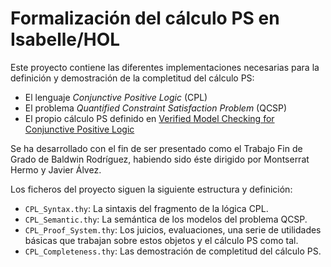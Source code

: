 # Formalización del cálculo PS en Isabelle/HOL

Este proyecto contiene las diferentes implementaciones necesarias para la definición y demostración de la completitud del cálculo PS:
- El lenguaje _Conjunctive Positive Logic_ (CPL)
- El problema _Quantified Constraint Satisfaction Problem_ (QCSP)
- El propio cálculo PS definido en [Verified Model Checking for Conjunctive Positive Logic](https://dx.doi.org/10.1007/s42979-020-00417-3)

Se ha desarrollado con el fin de ser presentado como el Trabajo Fin de Grado de Baldwin Rodríguez, habiendo sido éste dirigido por Montserrat Hermo y Javier Álvez.

Los ficheros del proyecto siguen la siguiente estructura y definición:
- `CPL_Syntax.thy`: La sintaxis del fragmento de la lógica CPL.
- `CPL_Semantic.thy`: La semántica de los modelos del problema QCSP.
- `CPL_Proof_System.thy`: Los juicios, evaluaciones, una serie de utilidades básicas que trabajan sobre estos objetos y el cálculo PS como tal.
- `CPL_Completeness.thy`: Las demostración de completitud del cálculo PS.
